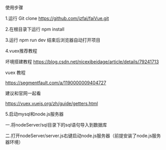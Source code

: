 使用步骤

1.运行 Git clone https://github.com/jzfai/faiVue.git

2.在根目录下运行 npm  install    

3.运行 npm run dev 结束后浏览器自动打开项目


4.vuex推荐教程 

 坏境搭建教程
 https://blog.csdn.net/nicexibeidage/article/details/79241713

 vuex 教程

 https://segmentfault.com/a/1190000009404727

 建议和官网一起看

 https://vuex.vuejs.org/zh/guide/getters.html
 
 5.启动mysql和node.js服务器
 
 一.将nodeServer/sql目录下的sql语句导入到数据库
 
 二.打开nodeServer/server.js右键启动node.js服务器（前提安装了node.js服务器环境）
